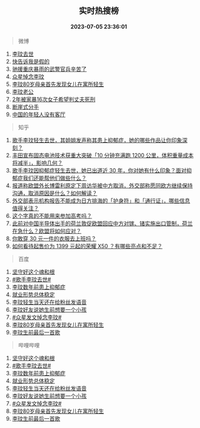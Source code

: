 <div align="center"><h2>实时热搜榜</h2><h4>2023-07-05 23:36:01</h4></div>

> 微博  

1. [李玟去世](https://s.weibo.com/weibo?q=%E6%9D%8E%E7%8E%9F%E5%8E%BB%E4%B8%96&t=31&band_rank=1&Refer=top)<br />
2. [快告诉我是假的](https://s.weibo.com/weibo?q=%23%E5%BF%AB%E5%91%8A%E8%AF%89%E6%88%91%E6%98%AF%E5%81%87%E7%9A%84%23&t=31&band_rank=2&Refer=top)<br />
3. [驰援重庆暴雨的武警官兵辛苦了](https://s.weibo.com/weibo?q=%23%E9%A9%B0%E6%8F%B4%E9%87%8D%E5%BA%86%E6%9A%B4%E9%9B%A8%E7%9A%84%E6%AD%A6%E8%AD%A6%E5%AE%98%E5%85%B5%E8%BE%9B%E8%8B%A6%E4%BA%86%23&t=31&band_rank=3&Refer=top)<br />
4. [众星悼念李玟](https://s.weibo.com/weibo?q=%23%E4%BC%97%E6%98%9F%E6%82%BC%E5%BF%B5%E6%9D%8E%E7%8E%9F%23&t=31&band_rank=4&Refer=top)<br />
5. [李玟80岁母亲首先发现女儿在寓所轻生](https://s.weibo.com/weibo?q=%23%E6%9D%8E%E7%8E%9F80%E5%B2%81%E6%AF%8D%E4%BA%B2%E9%A6%96%E5%85%88%E5%8F%91%E7%8E%B0%E5%A5%B3%E5%84%BF%E5%9C%A8%E5%AF%93%E6%89%80%E8%BD%BB%E7%94%9F%23&t=31&band_rank=5&Refer=top)<br />
6. [李玟老公](https://s.weibo.com/weibo?q=%E6%9D%8E%E7%8E%9F%E8%80%81%E5%85%AC&t=31&band_rank=6&Refer=top)<br />
7. [2年被家暴16次女子希望判丈夫死刑](https://s.weibo.com/weibo?q=%232%E5%B9%B4%E8%A2%AB%E5%AE%B6%E6%9A%B416%E6%AC%A1%E5%A5%B3%E5%AD%90%E5%B8%8C%E6%9C%9B%E5%88%A4%E4%B8%88%E5%A4%AB%E6%AD%BB%E5%88%91%23&t=31&band_rank=7&Refer=top)<br />
8. [断崖式分手](https://s.weibo.com/weibo?q=%E6%96%AD%E5%B4%96%E5%BC%8F%E5%88%86%E6%89%8B&t=31&band_rank=8&Refer=top)<br />
9. [中国的年轻人没有客厅](https://s.weibo.com/weibo?q=%E4%B8%AD%E5%9B%BD%E7%9A%84%E5%B9%B4%E8%BD%BB%E4%BA%BA%E6%B2%A1%E6%9C%89%E5%AE%A2%E5%8E%85&t=31&band_rank=9&Refer=top)<br />

> 知乎  

1. [歌手李玟轻生去世，其姐姐发声称其患上抑郁症，她的哪些作品让你印象深刻？](https://www.zhihu.com/question/610553174)<br />
2. [丰田宣布固态电池技术获重大突破「10 分钟充满跑 1200 公里，体积重量成本将减半」，影响几何？](https://www.zhihu.com/question/610463631)<br />
3. [歌手李玟因抑郁症轻生去世，她已出道近 30 年，你对她有什么印象？面对抑郁症我们还能帮他们做些什么？](https://www.zhihu.com/question/610553893)<br />
4. [报道称欧盟外长博雷利原定下周访华被中方取消，外交部称愿同欧方继续保持沟通，取消原因是什么？如何解读？](https://www.zhihu.com/question/610463055)<br />
5. [外交部表示机构报告不能成为日方排海的「护身符」和「通行证」，哪些信息值得关注？](https://www.zhihu.com/question/610462754)<br />
6. [这个字真的不能用来参加高考吗？](https://www.zhihu.com/question/607978069)<br />
7. [此前对中国半导体出手的荷兰敦促欧盟回应中方对镓、锗实施出口管制，荷兰在急什么？欧盟将如何应对？](https://www.zhihu.com/question/610538153)<br />
8. [你敢穿 30 元一件的衣服去上班吗？](https://www.zhihu.com/question/606509967)<br />
9. [如何看待起售价为 1399 元起的荣耀 X50 ？有哪些亮点和不足？](https://www.zhihu.com/question/610537841)<br />

> 百度  

1. [坚守好这个魂和根](https://www.baidu.com/s?wd=%E5%9D%9A%E5%AE%88%E5%A5%BD%E8%BF%99%E4%B8%AA%E9%AD%82%E5%92%8C%E6%A0%B9&sa=fyb_news&rsv_dl=fyb_news)<br />
2. [#歌手李玟去世#](https://www.baidu.com/s?wd=%23%E6%AD%8C%E6%89%8B%E6%9D%8E%E7%8E%9F%E5%8E%BB%E4%B8%96%23&sa=fyb_news&rsv_dl=fyb_news)<br />
3. [李玟数年前患上抑郁症](https://www.baidu.com/s?wd=%E6%9D%8E%E7%8E%9F%E6%95%B0%E5%B9%B4%E5%89%8D%E6%82%A3%E4%B8%8A%E6%8A%91%E9%83%81%E7%97%87&sa=fyb_news&rsv_dl=fyb_news)<br />
4. [就业形势总体稳定](https://www.baidu.com/s?wd=%E5%B0%B1%E4%B8%9A%E5%BD%A2%E5%8A%BF%E6%80%BB%E4%BD%93%E7%A8%B3%E5%AE%9A&sa=fyb_news&rsv_dl=fyb_news)<br />
5. [李玟轻生当天还在给粉丝发语音](https://www.baidu.com/s?wd=%E6%9D%8E%E7%8E%9F%E8%BD%BB%E7%94%9F%E5%BD%93%E5%A4%A9%E8%BF%98%E5%9C%A8%E7%BB%99%E7%B2%89%E4%B8%9D%E5%8F%91%E8%AF%AD%E9%9F%B3&sa=fyb_news&rsv_dl=fyb_news)<br />
6. [李玟好友说她生前想要一个小孩](https://www.baidu.com/s?wd=%E6%9D%8E%E7%8E%9F%E5%A5%BD%E5%8F%8B%E8%AF%B4%E5%A5%B9%E7%94%9F%E5%89%8D%E6%83%B3%E8%A6%81%E4%B8%80%E4%B8%AA%E5%B0%8F%E5%AD%A9&sa=fyb_news&rsv_dl=fyb_news)<br />
7. [#众星发文悼念李玟#](https://www.baidu.com/s?wd=%23%E4%BC%97%E6%98%9F%E5%8F%91%E6%96%87%E6%82%BC%E5%BF%B5%E6%9D%8E%E7%8E%9F%23&sa=fyb_news&rsv_dl=fyb_news)<br />
8. [李玟80岁母亲首先发现女儿在寓所轻生](https://www.baidu.com/s?wd=%E6%9D%8E%E7%8E%9F80%E5%B2%81%E6%AF%8D%E4%BA%B2%E9%A6%96%E5%85%88%E5%8F%91%E7%8E%B0%E5%A5%B3%E5%84%BF%E5%9C%A8%E5%AF%93%E6%89%80%E8%BD%BB%E7%94%9F&sa=fyb_news&rsv_dl=fyb_news)<br />
9. [李玟生前最后一首歌](https://www.baidu.com/s?wd=%E6%9D%8E%E7%8E%9F%E7%94%9F%E5%89%8D%E6%9C%80%E5%90%8E%E4%B8%80%E9%A6%96%E6%AD%8C&sa=fyb_news&rsv_dl=fyb_news)<br />

> 哔哩哔哩  

1. [坚守好这个魂和根](https://www.baidu.com/s?wd=%E5%9D%9A%E5%AE%88%E5%A5%BD%E8%BF%99%E4%B8%AA%E9%AD%82%E5%92%8C%E6%A0%B9&sa=fyb_news&rsv_dl=fyb_news)<br />
2. [#歌手李玟去世#](https://www.baidu.com/s?wd=%23%E6%AD%8C%E6%89%8B%E6%9D%8E%E7%8E%9F%E5%8E%BB%E4%B8%96%23&sa=fyb_news&rsv_dl=fyb_news)<br />
3. [李玟数年前患上抑郁症](https://www.baidu.com/s?wd=%E6%9D%8E%E7%8E%9F%E6%95%B0%E5%B9%B4%E5%89%8D%E6%82%A3%E4%B8%8A%E6%8A%91%E9%83%81%E7%97%87&sa=fyb_news&rsv_dl=fyb_news)<br />
4. [就业形势总体稳定](https://www.baidu.com/s?wd=%E5%B0%B1%E4%B8%9A%E5%BD%A2%E5%8A%BF%E6%80%BB%E4%BD%93%E7%A8%B3%E5%AE%9A&sa=fyb_news&rsv_dl=fyb_news)<br />
5. [李玟轻生当天还在给粉丝发语音](https://www.baidu.com/s?wd=%E6%9D%8E%E7%8E%9F%E8%BD%BB%E7%94%9F%E5%BD%93%E5%A4%A9%E8%BF%98%E5%9C%A8%E7%BB%99%E7%B2%89%E4%B8%9D%E5%8F%91%E8%AF%AD%E9%9F%B3&sa=fyb_news&rsv_dl=fyb_news)<br />
6. [李玟好友说她生前想要一个小孩](https://www.baidu.com/s?wd=%E6%9D%8E%E7%8E%9F%E5%A5%BD%E5%8F%8B%E8%AF%B4%E5%A5%B9%E7%94%9F%E5%89%8D%E6%83%B3%E8%A6%81%E4%B8%80%E4%B8%AA%E5%B0%8F%E5%AD%A9&sa=fyb_news&rsv_dl=fyb_news)<br />
7. [#众星发文悼念李玟#](https://www.baidu.com/s?wd=%23%E4%BC%97%E6%98%9F%E5%8F%91%E6%96%87%E6%82%BC%E5%BF%B5%E6%9D%8E%E7%8E%9F%23&sa=fyb_news&rsv_dl=fyb_news)<br />
8. [李玟80岁母亲首先发现女儿在寓所轻生](https://www.baidu.com/s?wd=%E6%9D%8E%E7%8E%9F80%E5%B2%81%E6%AF%8D%E4%BA%B2%E9%A6%96%E5%85%88%E5%8F%91%E7%8E%B0%E5%A5%B3%E5%84%BF%E5%9C%A8%E5%AF%93%E6%89%80%E8%BD%BB%E7%94%9F&sa=fyb_news&rsv_dl=fyb_news)<br />
9. [李玟生前最后一首歌](https://www.baidu.com/s?wd=%E6%9D%8E%E7%8E%9F%E7%94%9F%E5%89%8D%E6%9C%80%E5%90%8E%E4%B8%80%E9%A6%96%E6%AD%8C&sa=fyb_news&rsv_dl=fyb_news)<br />
